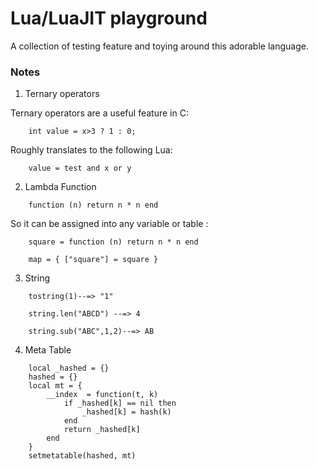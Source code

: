 # Lua/LuaJIT playground
A collection of testing feature and toying around this adorable language.

### Notes

1. Ternary operators

Ternary operators are a useful feature in C:
```
    int value = x>3 ? 1 : 0;
```
Roughly translates to the following Lua:
```
    value = test and x or y
```

2. Lambda Function 
```
    function (n) return n * n end
```
So it can be assigned into any variable or table :
```
    square = function (n) return n * n end
    
    map = { ["square"] = square }
```

3. String 

```
    tostring(1)--=> "1"
    
    string.len("ABCD") --=> 4
    
    string.sub("ABC",1,2)--=> AB
```

4. Meta Table 

```
    local _hashed = {}
    hashed = {}
    local mt = {
	    __index  = function(t, k)
		    if _hashed[k] == nil then
			    _hashed[k] = hash(k)
		    end 
		    return _hashed[k]
	    end
    }
    setmetatable(hashed, mt)
```
